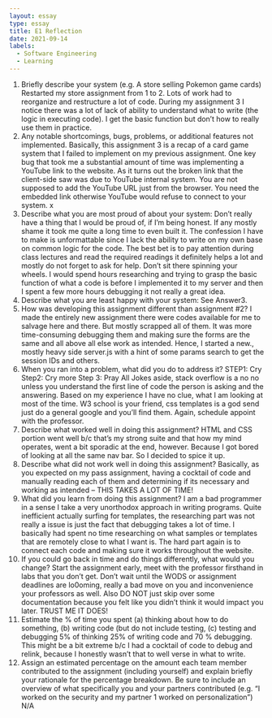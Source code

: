 ```yaml
---
layout: essay
type: essay
title: E1 Reflection
date: 2021-09-14
labels:
  - Software Engineering
  - Learning
---
```

1.	Briefly describe your system (e.g. A store selling Pokemon game cards)
Restarted my store assignment from 1 to 2. Lots of work had to reorganize and restructure a lot of code. During my assignment 3 I notice there was a lot of lack of ability to understand what to write (the logic in executing code). I get the basic function but don’t how to really use them in practice.  
2.	Any notable shortcomings, bugs, problems, or additional features not implemented.
Basically, this assignment 3 is a recap of a card game system that I failed to implement on my previous assignment.  One key bug that took me a substantial amount of time was implementing a YouTube link to the website. As it turns out the broken link that the client-side saw was due to YouTube internal system. You are not supposed to add the YouTube URL just from the browser. You need the embedded link otherwise YouTube would refuse to connect to your system. x
3.	Describe what you are most proud of about your system:
Don’t really have a thing that I would be proud of, if I’m being honest. If any mostly shame it took me quite a long time to even built it. The confession I have to make is unformattable since I lack the ability to write on my own base on common logic for the code. 
The best bet is to pay attention during class lectures and read the required readings it definitely helps a lot and mostly do not forget to ask for help. Don’t sit there spinning your wheels. I would spend hours researching and trying to grasp the basic function of what a code is before I implemented it to my server and then I spent a few more hours debugging it not really a great idea. 
4.	Describe what you are least happy with your system:
See Answer3. 
5.	How was developing this assignment different than assignment #2?
I made the entirely new assignment there were codes available for me to salvage here and there. But mostly scrapped all of them. It was more time-consuming debugging them and making sure the forms are the same and all above all else work as intended. Hence, I started a new., mostly heavy side server.js with a hint of some params search to get the session IDs and others. 
6.	When you ran into a problem, what did you do to address it?
STEP1: Cry
Step2: Cry more
Step 3: Pray
All Jokes aside, stack overflow is a no no unless you understand the first line of code the person is asking and the answering. Based on my experience I have no clue, what  I am looking at most of the time. W3 school is your friend, css templates is a god send just do a general google and you’ll find them.  Again, schedule appoint with the professor. 
7.	Describe what worked well in doing this assignment?
HTML and CSS portion went well b/c that’s my strong suite and that how my mind operates, went a bit sporadic at the end, however. Because I got bored of looking at all the same nav bar. So I decided to spice it up.
8.	Describe what did not work well in doing this assignment?
Basically, as you expected on my pass assignment, having a cocktail of code and manually reading each of them and determining if its necessary and working as intended – THIS TAKES A LOT OF TIME!
9.	What did you learn from doing this assignment?
I am a bad programmer in a sense I take a very unorthodox approach in writing programs. Quite inefficient actually surfing for templates, the researching part was not really a issue is just the fact that debugging takes a lot of time. I basically had spent no time researching on what samples or templates that are remotely close to what I want is. The hard part again is to connect each code and making sure it works throughout the website. 
10.	If you could go back in time and do things differently, what would you change?
Start the assignment early, meet with the professor firsthand in labs that you don’t get. Don’t wait until the WODS or assignment deadlines are lo0oming, really a bad move on you and inconvenience your professors as well. Also DO NOT just skip over some documentation because you felt like you didn’t think it would impact you later.
TRUST ME IT DOES!
11.	Estimate the % of time you spent (a) thinking about how to do something, (b) writing code (but do not include testing, (c) testing and debugging
5% of thinking 25% of writing code and 70 % debugging.
This might be a bit extreme b/c I had a cocktail of code to debug and relink, because I honestly wasn’t that to well verse in what to write. 
12.	Assign an estimated percentage on the amount each team member contributed to the assignment (including yourself) and explain briefly your rationale for the percentage breakdown. Be sure to include an overview of what specifically you and your partners contributed (e.g. “I worked on the security and my partner 1 worked on personalization”)
N/A

